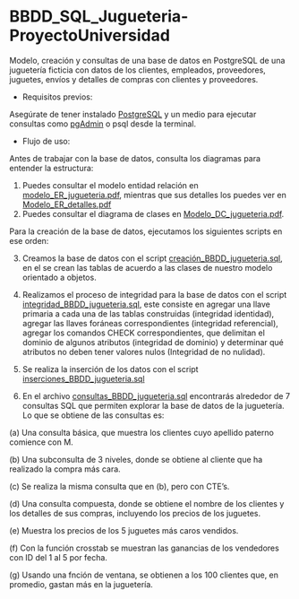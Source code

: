 # BBDD_SQL_Jugueteria-ProyectoUniversidad
Modelo, creación y consultas de una base de datos en PostgreSQL de una juguetería ficticia con datos de los clientes, empleados, proveedores, juguetes, envíos y detalles de compras con clientes y proveedores.

* Requisitos previos: 

Asegúrate de tener instalado [PostgreSQL](https://www.postgresql.org/download/) y un medio para ejecutar consultas como [pgAdmin](https://www.pgadmin.org/download/) o psql desde la terminal.

* Flujo de uso:
  
Antes de trabajar con la base de datos, consulta los diagramas para entender la estructura:

1. Puedes consultar el modelo entidad relación en [modelo_ER_jugueteria.pdf](https://github.com/miriam-gl/BBDD_SQL_Jugueteria-ProyectoUniversidad/blob/main/modelo-entidad-relaci%C3%B3n/modelo_ER_jugueteria.pdf), mientras que sus detalles los puedes ver en [Modelo_ER_detalles.pdf](https://github.com/miriam-gl/BBDD_SQL_Jugueteria-ProyectoUniversidad/blob/main/modelo-entidad-relaci%C3%B3n/Modelo_ER_detalles.pdf) 
2. Puedes consultar el diagrama de clases en [Modelo_DC_jugueteria.pdf](https://github.com/miriam-gl/BBDD_SQL_Jugueteria-ProyectoUniversidad/blob/main/Diagrama-de-clases/Modelo_DC_jugueteria.pdf).

Para la creación de la base de datos, ejecutamos los siguientes scripts en ese orden:

3. Creamos la base de datos con el script [creación_BBDD_jugueteria.sql](https://github.com/miriam-gl/BBDD_SQL_Jugueteria-ProyectoUniversidad/blob/main/BBDD_setup/creaci%C3%B3n_BBDD_jugueteria.sql), en el se crean las tablas de acuerdo a las clases de nuestro modelo orientado a objetos.
   
4. Realizamos el proceso de integridad para la base de datos con el script [integridad_BBDD_jugueteria.sql](https://github.com/miriam-gl/BBDD_SQL_Jugueteria-ProyectoUniversidad/blob/main/BBDD_setup/integridad_BBDD_jugueteria.sql), este consiste en agregar una llave primaria a cada una de las tablas construidas (integridad identidad), agregar las llaves foráneas correspondientes (integridad referencial), agregar los comandos CHECK correspondientes, que delimitan el dominio de algunos atributos (integridad de dominio) y determinar qué atributos no deben tener valores nulos (Integridad de no nulidad).
5.  Se realiza la inserción de los datos con el script [inserciones_BBDD_jugueteria.sql](https://github.com/miriam-gl/BBDD_SQL_Jugueteria-ProyectoUniversidad/blob/main/BBDD_setup/inserciones_BBDD_jugueteria.sql)

6. En el archivo [consultas_BBDD_jugueteria.sql](https://github.com/miriam-gl/BBDD_SQL_Jugueteria-ProyectoUniversidad/blob/main/consultas_BBDD_jugueteria.sql)
 encontrarás alrededor de 7 consultas SQL que permiten explorar la base de datos de la juguetería. Lo que se obtiene de las consultas es:

(a) Una consulta básica, que muestra los clientes cuyo apellido paterno comience con M.

(b) Una subconsulta de 3 niveles, donde se obtiene al cliente que ha realizado la compra más cara.

(c) Se realiza la misma consulta que en (b), pero con CTE’s.

(d) Una consulta compuesta, donde se obtiene el nombre de los clientes y los detalles de sus compras, incluyendo los precios de los juguetes.

(e) Muestra los precios de los 5 juguetes más caros vendidos.

(f) Con la función crosstab se muestran las ganancias de los vendedores con ID del 1 al 5 por fecha.

(g) Usando una fnción de ventana, se obtienen a los 100 clientes que, en promedio, gastan más en la juguetería.


